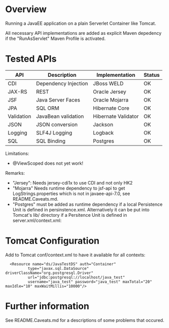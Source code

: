 Overview
========
Running a JavaEE application on a plain Serverlet Container like Tomcat.

All necessary API implementations are added as explicit Maven depedency if
the "RunAsServlet" Maven Profile is activated.

Tested APIs
===========

| API        | Description          | Implementation      | Status |
| ---------- | -------------------- | ------------------- | ------ |
| CDI        | Dependency Injection | JBoss WELD          | OK     |
| JAX-RS     | REST                 | Oracle Jersey       | OK     |       
| JSF        | Java Server Faces    | Oracle Mojarra      | OK     |
| JPA        | SQL ORM              | Hibernate Core      | OK     |
| Validation | JavaBean validation  | Hibernate Validator | OK     |
| JSON       | JSON conversion      | Jackson             | OK     |
| Logging    | SLF4J Logging        | Logback             | OK     |
| SQL        | SQL Binding          | Postgres            | OK     |

Limitations:
* @ViewScoped does not yet work!

Remarks:
* "Jersey": Needs jersey-cdi1x to use CDI and not only HK2
* "Mojarra" Needs runtime dependency to jsf-api to get LogStrings.properties 
  which is not in javaee-api-7.0, see README.Caveats.md.
* "Postgres" must be added as runtime dependency if a local Persistence Unit
  is defined in persinstence.xml. Alternatively it can be put into Tomcat's
  lib/ directory if a Persitence Unit is defined in server.xml/context.xml:

Tomcat Configuration
====================

Add to Tomcat conf/context.xml to have it available for all contexts:

```
  <Resource name="ds/JavaTestDS" auth="Container"
          type="javax.sql.DataSource" driverClassName="org.postgresql.Driver"
          url="jdbc:postgresql://localhost/java_test"
          username="java_test" password="java_test" maxTotal="20" maxIdle="10" maxWaitMillis="10000"/>
```

Further information
===================

See README.Caveats.md for a descriptions of some problems that occured.
